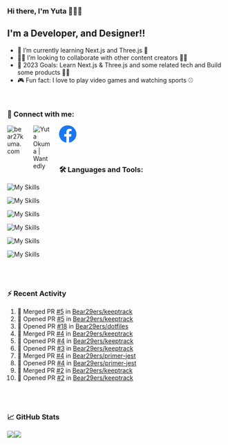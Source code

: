 ### Hi there, I'm Yuta 🤟🏻🐻

## I'm a Developer, and Designer!!

- 🌱 I’m currently learning Next.js and Three.js 🤣
- 👬🏻 I’m looking to collaborate with other content creators 👋🏻
- 🥅 2023 Goals: Learn Next.js & Three.js and some related tech and Build some products 💪🏻
- 🎮 Fun fact: I love to play video games and watching sports ⚾️

<br />

### :wave: Connect with me:

[<img align="left" alt="bear27kuma.com" width="40px" src="https://user-images.githubusercontent.com/39920490/156489586-f125813b-e344-46d6-9306-f5786684b976.jpg" style="margin-right: 20px;" />](https://bear29ers.github.io/)
[<img align="left" alt="Yuta Okuma | Wantedly" width="40px" src="https://user-images.githubusercontent.com/39920490/156489528-fdc520d6-10f1-43b6-8bf8-fadf8dcf1a90.jpg" style="margin-right: 20px;" />](https://www.wantedly.com/id/yuta_okuma_b)
[<img align="left" alt="Yuta Okuma | Facebook" width="40px" src="https://github.com/github/explore/blob/main/topics/facebook/facebook.png?raw=true" style="margin-right: 20px;" />](https://www.facebook.com/kumakuma1129/)

[//]: # '[<img align="left" alt="Yuta Okuma | Instagram" width="40px" src="https://github.com/github/explore/blob/main/topics/instagram/instagram.png?raw=true" />](https://www.instagram.com/bear_27earl/)'

<br />
<br />
<br />
<br />

### :hammer_and_wrench: Languages and Tools:

![My Skills](https://skillicons.dev/icons?i=html,css,sass,tailwind,bootstrap,js)

![My Skills](https://skillicons.dev/icons?i=ts,jquery,react,nextjs,vercel,vue)

![My Skills](https://skillicons.dev/icons?i=nodejs,express,jest,php,laravel,mysql)

![My Skills](https://skillicons.dev/icons?i=docker,git,github,githubactions,aws,linux)

![My Skills](https://skillicons.dev/icons?i=vim,neovim,lua,md,idea,vscode)

![My Skills](https://skillicons.dev/icons?i=atom,webpack,xd,ps,ai,ae)

<br />
<br />

### :zap: Recent Activity

<!--START_SECTION:activity-->

1. 🎉 Merged PR [#5](https://github.com/Bear29ers/keeptrack/pull/5) in [Bear29ers/keeptrack](https://github.com/Bear29ers/keeptrack)
2. 💪 Opened PR [#5](https://github.com/Bear29ers/keeptrack/pull/5) in [Bear29ers/keeptrack](https://github.com/Bear29ers/keeptrack)
3. 💪 Opened PR [#18](https://github.com/Bear29ers/dotfiles/pull/18) in [Bear29ers/dotfiles](https://github.com/Bear29ers/dotfiles)
4. 🎉 Merged PR [#4](https://github.com/Bear29ers/keeptrack/pull/4) in [Bear29ers/keeptrack](https://github.com/Bear29ers/keeptrack)
5. 💪 Opened PR [#4](https://github.com/Bear29ers/keeptrack/pull/4) in [Bear29ers/keeptrack](https://github.com/Bear29ers/keeptrack)
6. 💪 Opened PR [#3](https://github.com/Bear29ers/keeptrack/pull/3) in [Bear29ers/keeptrack](https://github.com/Bear29ers/keeptrack)
7. 🎉 Merged PR [#4](https://github.com/Bear29ers/primer-jest/pull/4) in [Bear29ers/primer-jest](https://github.com/Bear29ers/primer-jest)
8. 💪 Opened PR [#4](https://github.com/Bear29ers/primer-jest/pull/4) in [Bear29ers/primer-jest](https://github.com/Bear29ers/primer-jest)
9. 🎉 Merged PR [#2](https://github.com/Bear29ers/keeptrack/pull/2) in [Bear29ers/keeptrack](https://github.com/Bear29ers/keeptrack)
10. 💪 Opened PR [#2](https://github.com/Bear29ers/keeptrack/pull/2) in [Bear29ers/keeptrack](https://github.com/Bear29ers/keeptrack)

<!--END_SECTION:activity-->

<br />
<br />

### :chart_with_upwards_trend: GitHub Stats

<div style="display: flex;">
    <a href="https://github.com/Bear29ers">
        <img height="200px;" src="https://github-readme-stats.vercel.app/api?username=Bear29ers&show_icons=true&theme=bear">
    </a>
    <a href="https://github.com/Bear29ers">
        <img height="200px" src="https://github-readme-stats.vercel.app/api/top-langs/?username=Bear29ers&langs_count=6&layout=compact&theme=bear">
    </a>
</div>

